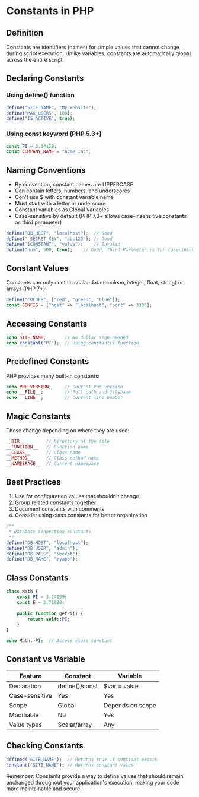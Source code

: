 # Constants in PHP

## Definition
Constants are identifiers (names) for simple values that cannot change during script execution. Unlike variables, constants are automatically global across the entire script.

## Declaring Constants

### Using define() function
```php
define("SITE_NAME", "My Website");
define("MAX_USERS", 100);
define("IS_ACTIVE", true);
```

### Using const keyword (PHP 5.3+)
```php
const PI = 3.14159;
const COMPANY_NAME = "Acme Inc";
```

## Naming Conventions
- By convention, constant names are UPPERCASE
- Can contain letters, numbers, and underscores
- Con't use $ with constant variable name
- Must start with a letter or underscore
- Constant variables as Global Variables
- Case-sensitive by default (PHP 7.3+ allows case-insensitive constants as third parameter)

```php
define("DB_HOST", "localhost");  // Good
define("_SECRET_KEY", "abc123"); // Good
define("1CONSTANT", "value");    // Invalid
define("num", 500, true);    // Good, Third Parameter is for case-insensitive by default false, now it could be called as NUM also 
```

## Constant Values
Constants can only contain scalar data (boolean, integer, float, string) or arrays (PHP 7+):
```php
define("COLORS", ["red", "green", "blue"]);
const CONFIG = ["host" => "localhost", "port" => 3306];
```

## Accessing Constants
```php
echo SITE_NAME;       // No dollar sign needed
echo constant("PI");  // Using constant() function
```

## Predefined Constants
PHP provides many built-in constants:
```php
echo PHP_VERSION;     // Current PHP version
echo __FILE__;        // Full path and filename
echo __LINE__;        // Current line number
```

## Magic Constants
These change depending on where they are used:
```php
__DIR__        // Directory of the file
__FUNCTION__   // Function name
__CLASS__      // Class name
__METHOD__     // Class method name
__NAMESPACE__  // Current namespace
```

## Best Practices
1. Use for configuration values that shouldn't change
2. Group related constants together
3. Document constants with comments
4. Consider using class constants for better organization

```php
/**
 * Database connection constants
 */
define("DB_HOST", "localhost");
define("DB_USER", "admin");
define("DB_PASS", "secret");
define("DB_NAME", "myapp");
```

## Class Constants
```php
class Math {
    const PI = 3.14159;
    const E = 2.71828;
    
    public function getPi() {
        return self::PI;
    }
}

echo Math::PI;  // Access class constant
```

## Constant vs Variable
| Feature        | Constant          | Variable         |
|---------------|------------------|------------------|
| Declaration   | define()/const   | $var = value     |
| Case-sensitive| Yes              | Yes              |
| Scope         | Global           | Depends on scope |
| Modifiable    | No               | Yes              |
| Value types   | Scalar/array     | Any              |

## Checking Constants
```php
defined("SITE_NAME");  // Returns true if constant exists
constant("SITE_NAME"); // Returns constant value
```

Remember: Constants provide a way to define values that should remain unchanged throughout your application's execution, making your code more maintainable and secure.